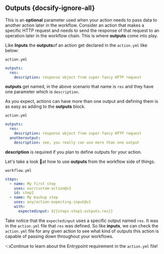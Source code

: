 ## Outputs {docsify-ignore-all}

This is an **optional** parameter used when your action needs to pass data to another action later in the workflow. Consider an action that makes a specific HTTP request and needs to send the response of that request to an operation later in the workflow chain. This is where **outputs** come into play.

Like **Inputs** the **outputs**of an action get declared in the `action.yml` like below:

`action.yml`

```yaml
outputs:
  res:
    description: response object from super fancy HTTP request
```

**outputs** get named, in the above scenario that name is `res` and they have one parameter which is `description`.

As you expect, actions can have more than one output and defining them is as easy as adding to the **outputs** block.

`action.yml`

```yaml
outputs:
  res:
    description: response object from super fancy HTTP request
  anotheroutput:
    description: see, you really can use more than one output
```

<p class="custom-info-box">
<b>description</b> is required if you plan to define outputs for your action.
</p>

Let's take a look 👀at how to use **outputs** from the workflow side of things.

`workflow.yml`

```yaml
steps:
  - name: My first step
    uses: our/custom-action@v1
    id: step1
  - name: My backup step
    uses: any/action-expecting-input@v1
    with:
      expectedinput: ${{steps.step1.outputs.res}}
```

Take notice that the `expectedinput` uses a specific output named `res`. It was in the `action.yml` file that `res` was defined. So like **inputs**, we can check the `action.yml` file for any given action to see what kind of outputs this action is capable of passing down throughout your workflows.

👈Continue to learn about the Entrypoint requirement in the `action.yml` file!
